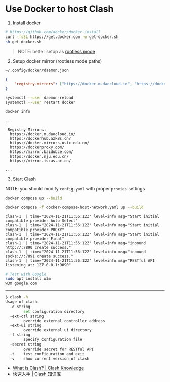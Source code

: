 # Use Docker to host Clash

1. Install docker

```bash
# https://github.com/docker/docker-install
curl -fsSL https://get.docker.com -o get-docker.sh
sh get-docker.sh
```

> NOTE: better setup as [rootless mode](https://docs.docker.com/engine/security/rootless/)

2. Setup docker mirror (rootless mode paths)

`~/.config/docker/daemon.json`

```json
{
    "registry-mirrors": ["https://docker.m.daocloud.io", "https://dockerhub.azk8s.cn", "https://docker.mirrors.ustc.edu.cn", "https://dockerproxy.com", "https://mirror.baidubce.com", "https://docker.nju.edu.cn", "https://mirror.iscas.ac.cn"]
}
```

```bash
systemctl --user daemon-reload
systemctl --user restart docker
```

```bash
docker info
```

```
...

 Registry Mirrors:
  https://docker.m.daocloud.io/
  https://dockerhub.azk8s.cn/
  https://docker.mirrors.ustc.edu.cn/
  https://dockerproxy.com/
  https://mirror.baidubce.com/
  https://docker.nju.edu.cn/
  https://mirror.iscas.ac.cn/

...
```

3. Start Clash

NOTE: you should modify `config.yaml` with proper `proxies` settings

```bash
docker compose up --build

docker compose -f docker-compose-host-network.yaml up --build
```

```
clash-1  | time="2024-11-21T11:56:12Z" level=info msg="Start initial compatible provider Auto Select"
clash-1  | time="2024-11-21T11:56:12Z" level=info msg="Start initial compatible provider PROXY"
clash-1  | time="2024-11-21T11:56:12Z" level=info msg="Start initial compatible provider Final"
clash-1  | time="2024-11-21T11:56:12Z" level=info msg="inbound http://:7890 create success."
clash-1  | time="2024-11-21T11:56:12Z" level=info msg="inbound socks://:7891 create success."
clash-1  | time="2024-11-21T11:56:12Z" level=info msg="RESTful API listening at: 127.0.0.1:9090"
```

```bash
# Test with Google
sudo apt install w3m
w3m google.com
```

---

```bash
$ clash -h
Usage of clash:
  -d string
        set configuration directory
  -ext-ctl string
        override external controller address
  -ext-ui string
        override external ui directory
  -f string
        specify configuration file
  -secret string
        override secret for RESTful API
  -t    test configuration and exit
  -v    show current version of clash
```

- [What is Clash? | Clash Knowledge](https://en.clash.wiki/)
- [快速入手 | Clash 知识库](https://clash.wiki/configuration/getting-started.html)
